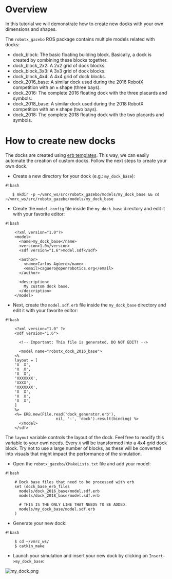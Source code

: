 # Overview

In this tutorial we will demonstrate how to create new docks with your own dimensions and shapes. 

The `robotx_gazebo` ROS package contains multiple models related with docks:

* dock_block: The basic floating building block. Basically, a dock is created by combining these blocks together.
* dock_block_2x2: A 2x2 grid of dock blocks.
* dock_block_3x3: A 3x3 grid of dock blocks.
* dock_block_4x4: A 4x4 grid of dock blocks.
* dock_2016_base: A similar dock used during the 2016 RobotX competition with an `m` shape (three bays).
* dock_2016: The complete 2016 floating dock with the three placards and symbols.
* dock_2018_base: A similar dock used during the 2018 RobotX competition with an `H` shape (two bays).
* dock_2018: The complete 2018 floating dock with the two placards and symbols.

# How to create new docks

The docks are created using [erb templates](https://en.wikipedia.org/wiki/ERuby). This way, we can easily automate the creation of custom docks. Follow the next steps to create your own dock.

* Create a new directory for your dock (e.g.: `my_dock_base`):

```
#!bash

   $ mkdir -p ~/vmrc_ws/src/robotx_gazebo/models/my_dock_base && cd ~/vmrc_ws/src/robotx_gazebo/models/my_dock_base
```

* Create the `model.config` file inside the `my_dock_base` directory and edit it with your favorite editor:


```
#!bash

    <?xml version="1.0"?>
    <model>
      <name>my_dock_base</name>
      <version>1.0</version>
      <sdf version="1.6">model.sdf</sdf>

      <author>
        <name>Carlos Agüero</name>
        <email>caguero@openrobotics.org</email>
      </author>

      <description>
        My custom dock base.
      </description>
    </model>
```

* Next, create the `model.sdf.erb` file inside the `my_dock_base` directory and edit it with your favorite editor:

```
#!bash

    <?xml version="1.0" ?>
    <sdf version="1.6">

      <!-- Important: This file is generated. DO NOT EDIT! -->

      <model name="robotx_dock_2016_base">
    <%
    layout = [
    'X  X',
    'X  X',
    'X  X',
    'XXXXXXX',
    'XXXX',
    'XXXXXXX',
    'X  X',
    'X  X',
    'X  X',
    ]
    %>
    <%= ERB.new(File.read('dock_generator.erb'),
                      nil, '-', 'dock').result(binding) %>
      </model>
    </sdf>
```

The `layout` variable controls the layout of the dock. Feel free to modify this variable to your own needs. Every `X` will be transformed into a 4x4 grid dock block. Try not to use a large number of blocks, as these will be converted into visuals that might impact the performance of the simulation.

* Open the `robotx_gazebo/CMakeLists.txt` file and add your model:

```
#!bash

    # Dock base files that need to be processed with erb
    set (dock_base_erb_files
      models/dock_2016_base/model.sdf.erb
      models/dock_2018_base/model.sdf.erb

      # THIS IS THE ONLY LINE THAT NEEDS TO BE ADDED.
      models/my_dock_base/model.sdf.erb
    )
```

* Generate your new dock:

```
#!bash

    $ cd ~/vmrc_ws/
    $ catkin_make
```

* Launch your simulation and insert your new dock by clicking on `Insert->my_dock_base`:

![my_dock.png](https://bitbucket.org/repo/BgXLzgM/images/109597433-my_dock.png)